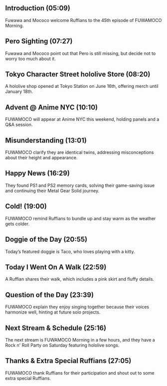 ## Introduction (05:09)

Fuwawa and Mococo welcome Ruffians to the 45th episode of FUWAMOCO Morning.

## Pero Sighting (07:27)

Fuwawa and Mococo point out that Pero is still missing, but decide not to worry too much about it.

## Tokyo Character Street hololive Store (08:20)

A hololive shop opened at Tokyo Station on June 16th, offering merch until January 18th.

## Advent @ Anime NYC (10:10)

FUWAMOCO will appear at Anime NYC this weekend, holding panels and a Q&A session.

## Misunderstanding (13:01)

FUWAMOCO clarify they are identical twins, addressing misconceptions about their height and appearance.

## Happy News (16:29)

They found PS1 and PS2 memory cards, solving their game-saving issue and continuing their Metal Gear Solid journey.

## Cold! (19:00)

FUWAMOCO remind Ruffians to bundle up and stay warm as the weather gets colder.

## Doggie of the Day (20:55)

Today’s featured doggie is Taco, who loves playing with a kitty.

## Today I Went On A Walk (22:59)

A Ruffian shares their walk, which includes a pink skirt and fluffy details.

## Question of the Day (23:39)

FUWAMOCO explain they enjoy singing together because their voices harmonize well, hinting at future solo projects.

## Next Stream & Schedule (25:16)

The next stream is FUWAMOCO Morning in a few hours, and they have a Rock n' Roll Party on Saturday featuring hololive songs.

## Thanks & Extra Special Ruffians (27:05)

FUWAMOCO thank Ruffians for their participation and shout out to some extra special Ruffians.

